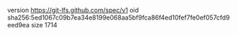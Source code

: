 version https://git-lfs.github.com/spec/v1
oid sha256:5ed1067c09b7ea34e8199e068aa5bf9fca86f4ed10fef7fe0ef057cfd9eed9ea
size 1714
